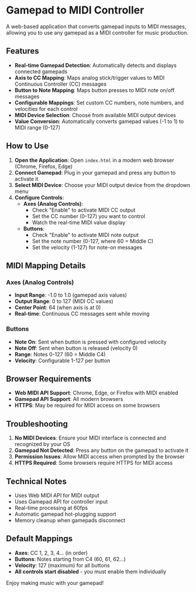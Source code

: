 # Gamepad to MIDI Controller

A web-based application that converts gamepad inputs to MIDI messages, allowing you to use any gamepad as a MIDI controller for music production.

## Features

- **Real-time Gamepad Detection**: Automatically detects and displays connected gamepads
- **Axis to CC Mapping**: Maps analog stick/trigger values to MIDI Continuous Controller (CC) messages
- **Button to Note Mapping**: Maps button presses to MIDI note on/off messages
- **Configurable Mappings**: Set custom CC numbers, note numbers, and velocities for each control
- **MIDI Device Selection**: Choose from available MIDI output devices
- **Value Conversion**: Automatically converts gamepad values (-1 to 1) to MIDI range (0-127)

## How to Use

1. **Open the Application**: Open `index.html` in a modern web browser (Chrome, Firefox, Edge)
2. **Connect Gamepad**: Plug in your gamepad and press any button to activate it
3. **Select MIDI Device**: Choose your MIDI output device from the dropdown menu
4. **Configure Controls**:
   - **Axes (Analog Controls)**: 
     - Check "Enable" to activate MIDI CC output
     - Set the CC number (0-127) you want to control
     - Watch the real-time MIDI value display
   - **Buttons**:
     - Check "Enable" to activate MIDI note output
     - Set the note number (0-127, where 60 = Middle C)
     - Set the velocity (1-127) for note-on messages

## MIDI Mapping Details

### Axes (Analog Controls)
- **Input Range**: -1.0 to 1.0 (gamepad axis values)
- **Output Range**: 0 to 127 (MIDI CC values)
- **Center Point**: 64 (when axis is at 0)
- **Real-time**: Continuous CC messages sent while moving

### Buttons
- **Note On**: Sent when button is pressed with configured velocity
- **Note Off**: Sent when button is released (velocity 0)
- **Range**: Notes 0-127 (60 = Middle C4)
- **Velocity**: Configurable 1-127 per button

## Browser Requirements

- **Web MIDI API Support**: Chrome, Edge, or Firefox with MIDI enabled
- **Gamepad API Support**: All modern browsers
- **HTTPS**: May be required for MIDI access on some browsers

## Troubleshooting

1. **No MIDI Devices**: Ensure your MIDI interface is connected and recognized by your OS
2. **Gamepad Not Detected**: Press any button on the gamepad to activate it
3. **Permission Issues**: Allow MIDI access when prompted by the browser
4. **HTTPS Required**: Some browsers require HTTPS for MIDI access

## Technical Notes

- Uses Web MIDI API for MIDI output
- Uses Gamepad API for controller input
- Real-time processing at 60fps
- Automatic gamepad hot-plugging support
- Memory cleanup when gamepads disconnect

## Default Mappings

- **Axes**: CC 1, 2, 3, 4... (in order)
- **Buttons**: Notes starting from C4 (60, 61, 62...)
- **Velocity**: 127 (maximum) for all buttons
- **All controls start disabled** - you must enable them individually

Enjoy making music with your gamepad!

